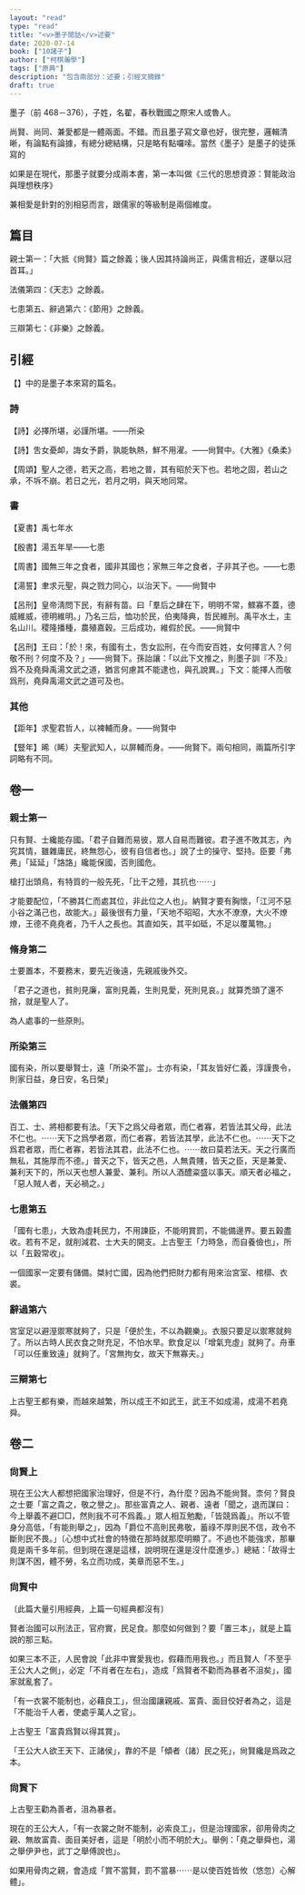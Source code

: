 ```yaml
---
layout: "read"
type: "read"
title: "<v>墨子閒詁</v>述要"
date: 2020-07-14
book: ["10諸子"]
author: ["柯棋瀚學"]
tags: ["原典"]
description: "包含兩部分：述要；引經文摘錄"
draft: true
---
```


墨子（前 468－376），子姓，名翟，春秋戰國之際宋人或魯人。

尚賢、尚同、兼愛都是一體兩面。不錯。而且墨子寫文章也好，很完整，邏輯清晰，有論點有論據，有總分總結構，只是略有點囉嗦。當然《墨子》是墨子的徒孫寫的

如果是在現代，那墨子就要分成兩本書，第一本叫做《三代的思想資源：賢能政治與理想秩序》

兼相愛是針對的別相惡而言，跟儒家的等級制是兩個維度。

## 篇目

親士第一：「大抵《尙賢》篇之餘義；後人因其持論尚正，與儒言相近，遂舉以冠首耳。」

法儀第四：《天志》之餘義。

七患第五、辭過第六：《節用》之餘義。

三辯第七：《非樂》之餘義。

## 引經

【】中的是墨子本來寫的篇名。

### 詩

【詩】必擇所堪，必謹所堪。——所染

【詩】吿女憂卹，誨女予爵，孰能執熱，鮮不用濯。——尙賢中。《大雅》《桑柔》

【周頌】聖人之德，若天之高，若地之普，其有昭於天下也。若地之固，若山之承，不坼不崩。若日之光，若月之明，與天地同常。

### 書

【夏書】禹七年水

【殷書】湯五年旱——七患

【周書】國無三年之食者，國非其國也；家無三年之食者，子非其子也。——七患

【湯誓】聿求元聖，與之戮力同心，以治天下。——尙賢中

【呂刑】皇帝淸問下民，有辭有苗。曰「羣后之肆在下，明明不常，鰥寡不蓋，德威維威，德明維明。」乃名三后，恤功於民，伯夷降典，哲民維刑。禹平水土，主名山川。稷隆播種，農殖嘉穀。三后成功，維假於民。——尙賢中

【呂刑】王曰：「於！來，有國有土，吿女訟刑，在今而安百姓，女何擇言人？何敬不刑？何度不及？」——尙賢下。孫詒讓：「以此下文推之，則墨子訓『不及』爲不及堯舜禹湯文武之道，猶言何慮其不能逮也，與孔說異。」下文：能擇人而敬爲刑，堯舜禹湯文武之道可及也。

### 其他

【距年】求聖君哲人，以裨輔而身。——尙賢中

【豎年】晞（睎）夫聖武知人，以屏輔而身。——尙賢下。兩句相同，兩篇所引字詞略有不同。

## 卷一

### 親士第一

只有賢、士纔能存國。「君子自難而易彼，眾人自易而難彼。君子進不敗其志，內究其情，雖雜庸民，終無怨心，彼有自信者也。」說了士的操守、堅持。臣要「弗弗」「延延」「詻詻」纔能保國，否則國危。

槍打出頭鳥，有特質的一般先死，「比干之殪，其抗也⋯⋯」

才能要配位，「不勝其仁而處其位，非此位之人也」。納賢才要有胸懷，「江河不惡小谷之滿己也，故能大。」最後很有力量，「天地不昭昭，大水不潦潦，大火不燎燎，王德不堯堯者，乃千人之長也。其直如矢，其平如砥，不足以覆萬物。」

### 脩身第二

士要置本，不要務末，要先近後遠，先親戚後外交。

「君子之道也，貧則見廉，富則見義，生則見愛，死則見哀。」就算禿頭了還不捨，就是聖人了。

為人處事的一些原則。

### 所染第三

國有染，所以要舉賢士，遠「所染不當」。士亦有染，「其友皆好仁義，淳謹畏令，則家日益，身日安，名日榮」

### 法儀第四

百工、士、將相都要有法。「天下之爲父母者眾，而仁者寡，若皆法其父母，此法不仁也。⋯⋯天下之爲學者眾，而仁者寡，若皆法其學，此法不仁也。⋯⋯天下之爲君者眾，而仁者寡，若皆法其君，此法不仁也。⋯⋯故曰莫若法天。天之行廣而無私，其施厚而不德。」普天之下，皆天之邑，人無貴賤，皆天之臣，天是兼愛、兼利天下的，所以天也想人兼愛、兼利。所以人酒醴粢盛以事天。順天者必福之，「惡人賊人者，天必禍之。」

### 七患第五

「國有七患」，大致為虛耗民力，不用諫臣，不能明賞罰，不能備邊界。要五穀盡收。若有不足，就削減君、士大夫的開支。上古聖王「力時急，而自養儉也」，所以「五穀常收」。

一個國家一定要有儲備。桀紂亡國，因為他們把財力都有用來治宮室、棺槨、衣裘。

### 辭過第六

宮室足以避溼禦寒就夠了，只是「便於生，不以為觀樂」。衣服只要足以禦寒就夠了。所以古時人民衣食之財充足，不怕水旱。飲食足以「增氣充虛」就夠了。舟車「可以任重致遠」就夠了。「宮無拘女，故天下無寡夫。」

### 三辯第七

上古聖王都有樂，而越來越繁，所以成王不如武王，武王不如成湯，成湯不若堯舜。

## 卷二

### 尙賢上

現在王公大人都想把國家治理好，但是不行，為什麼？因為不能尙賢。柰何？賢良之士要「富之貴之，敬之譽之」。那些富貴之人、親者、遠者「聞之，退而謀曰：今上舉義不避□□，然則我不可不爲義。」眾人相互勉勵，「皆競爲義」。所以不管身分高低，「有能則舉之」，因為「爵位不高則民弗敬，蓄祿不厚則民不信，政令不斷則民不畏。」〔心想中式社會的特徵在那時就那麼明顯了。不過也不能強求，那畢竟是兩千多年前。但到現在還是這樣，說明現在還是沒什麼進步。〕總結：「故得士則謀不困，體不勞，名立而功成，美章而惡不生。」

### 尙賢中

〔此篇大量引用經典，上篇一句經典都沒有〕

賢者治國可以刑法正，官府實，民足食。那麼如何做到？要「置三本」，就是上篇說的那三點。

如果三本不正，人民會說「此非中實愛我也，假藉而用我也。」而且賢人「不至乎王公大人之側」，必定「不肖者在左右」，造成「爲賢者不勸而為暴者不沮矣」，國家就亂套了。

「有一衣裳不能制也，必藉良工」，但治國讓親戚、富貴、面目佼好者為之，這是「不能治千人者，使處乎萬人之官」。

上古聖王「富貴爲賢以得其賞」。

「王公大人欲王天下、正諸侯」，靠的不是「傾者（諸）民之死」，尙賢纔是爲政之本。

### 尙賢下

上古聖王勸為善者，沮為暴者。

現在的王公大人，「有一衣裳之財不能制，必索良工」，但是治理國家，卻用骨肉之親、無故富貴、面目美好者，這是「明於小而不明於大」。舉例：「堯之舉舜也，湯之舉伊尹也，武丁之舉傅說也」。

如果用骨肉之親，會造成「賞不當賢，罰不當暴⋯⋯是以使百姓皆攸（悠忽）心解體」。

































